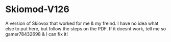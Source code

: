 # Skiomod-V126
A version of Skiovox that worked for me &amp; my freind.
I have no idea what else to put here, but follow the steps on the PDF.
If it doesnt work, tell me so gamer78432698 & I can fix it!

